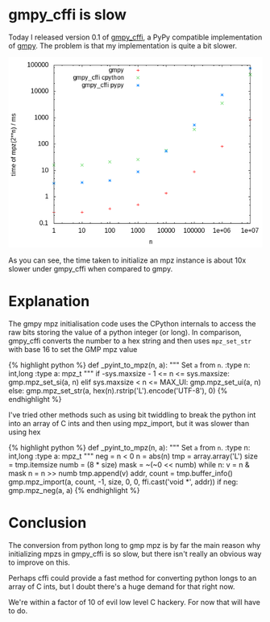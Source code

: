 # gmpy_cffi is slow
Today I released version 0.1 of [gmpy_cffi](https://github.com/sn6uv/gmpy_cffi),
a PyPy compatible implementation of [gmpy](https://github.com/sn6uv/gmpy_cffi).
The problem is that my implementation is quite a bit slower.

![gmpy_mpz.png](/assets/gmpy_mpz.png)

As you can see, the time taken to initialize an mpz instance is about 10x slower under gmpy_cffi when compared to gmpy.

# Explanation
The gmpy mpz initialisation code uses the CPython internals to access the raw bits storing the value of a python integer (or long).
In comparison, gmpy_cffi converts the number to a hex string and then uses `mpz_set_str` with base 16 to set the GMP mpz value

{% highlight python %}
def _pyint_to_mpz(n, a):
    """
    Set `a` from `n`.
    :type n: int,long
    :type a: mpz_t
    """
    if -sys.maxsize - 1 <= n <= sys.maxsize:
        gmp.mpz_set_si(a, n)
    elif sys.maxsize < n <= MAX_UI:
        gmp.mpz_set_ui(a, n)
    else:
        gmp.mpz_set_str(a, hex(n).rstrip('L').encode('UTF-8'), 0)
{% endhighlight %}

I've tried other methods such as using bit twiddling to break the python int into an array of C ints and then using mpz_import, but it was slower than using hex

{% highlight python %}
def _pyint_to_mpz(n, a):
    """
    Set `a` from `n`.
    :type n: int,long
    :type a: mpz_t
    """
    neg = n < 0
    n = abs(n)
    tmp = array.array('L')
    size = tmp.itemsize
    numb = (8 * size)
    mask = ~(~0 << numb)
    while n:
        v = n & mask
        n = n >> numb
        tmp.append(v)
    addr, count = tmp.buffer_info()
    gmp.mpz_import(a, count, -1, size, 0, 0, ffi.cast('void *', addr))
    if neg:
        gmp.mpz_neg(a, a)
{% endhighlight %}

# Conclusion
The conversion from python long to gmp mpz is by far the main reason why initializing mpzs in gmpy_cffi is so slow, but there isn't really an obvious way to improve on this.

Perhaps cffi could provide a fast method for converting python longs to an array of C ints, but I doubt there's a huge demand for that right now.

We're within a factor of 10 of evil low level C hackery. For now that will have to do.
